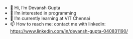 - 👋 Hi, I’m Devansh Gupta
- 👀 I’m interested in programming
- 🌱 I’m currently learning at VIT Chennai
- 📫 How to reach me: contact me with linkedin: https://www.linkedin.com/in/devansh-gupta-040831190/

<!---
devansh6012/devansh6012 is a ✨ special ✨ repository because its `README.md` (this file) appears on your GitHub profile.
You can click the Preview link to take a look at your changes.
--->
